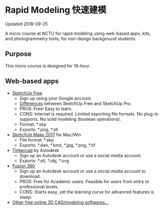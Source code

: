 # Rapid Modeling 快速建模
Updated 2018-09-25

A micro course at NCTU for rapid modeling using web-based apps, kits, and photogrammetry tools, for non-design background students.

## Purpose

This micro course is designed for 18-hour.

## Web-based apps

* [SketchUp Free](https://app.sketchup.com)
  * Sign up using your Google account.
  * [Differences](https://help.sketchup.com/en/sketchup/sketchup) between SketchUp Free and SketchUp Pro.
  * PROS: Free! Easy to learn.
  * CONS: Internet is required. Limited exporting file formats. No plug-in supports. No solid modeling (boolean operations).
  * Format: \*.skp
  * Exports: \*.png, \*.stl 
* [SketchUp Make 2017](https://www.sketchup.com/download/all) for Mac/Win
  * File format: \*.skp
  * Exports: \*.dae, \*.kmz, \*.jpg, \*.png, \*.tif
* [Tinkercad](https://www.tinkercad.com/) by Autodesk
  * Sign up an Autodesk account or use a social media account.
  * Exports: \*.stl, \*.obj, \*.svg
* [Fusion 360](https://www.autodesk.com/education/free-software/featured)
  * Sign up an Autodesk account or use a social media account to download.
  * PROS: Free for Academic users. Feasible for users from entry to professional levels.
  * CONS: Starts easy, yet the learning curve for advanced features is steep.
* [Other free online 3D CAD/modeling softwares...](https://all3dp.com/1/best-free-online-cad-software/)
